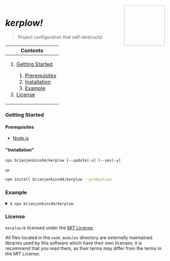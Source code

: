 <img height="128px" width="128px" align="right" />

# _kerplow!_

> Project configuration that self-destructs!

<table>
	<thead>
		<tr>
			<th align="center"><strong>Contents</strong></th>
		</tr>
	</thead>
	<tbody>
		<tr>
			<td>
				<ol>
					<li><a href="#getting-started">Getting Started</a></li>
					<ol>
						<li><a href="#prerequisites">Prerequisites</a></li>
						<li><a href="#installation">Installation</a></li>
						<li><a href="#example">Example</a></li>
					</ol>
					<li><a href="#license">License</a></li>
				</ol>
			</td>
		</tr>
	</tbody>
</table>

### Getting Started

#### Prerequisites

-	[Node.js](https://nodejs.org/en/download/)

#### "Installation"

```bash
npx brianjenkins94/kerplow [--update|-u] [--yes|-y]
```

_or_

```bash
npm install brianjenkins94/kerplow --production
```

### Example

<details>
	<summary><code>$ npx brianjenkins94/kerplow</code></summary>
	<p>

	...
	About to write to /Users/bjenks/Desktop/foo/package.json:

	{
	  "name": "foo",
	  "version": "1.0.0",
	  "description": "",
	  "main": "index.js",
	  "scripts": {
	    "test": "echo \"Error: no test specified\" && exit 1"
	  },
	  "author": "",
	  "license": "ISC"
	}


	Is this OK? (yes) 

	> TypeScript
	> ==========
	>
	>     TypeScript is a strict syntactical superset of JavaScript that adds
	>     optional static typing to the language.
	>
	> Pros:
	> =====
	>     - Compile time type checking
	>     - Great tooling
	>
	> Cons:
	> =====
	>     - People will think you like Microsoft, when you really just like Anders
	>       Hejlsberg.

	TypeScript? [Y/n] 

	> Visual Studio Code
	> ==================
	>
	>     Visual Studio Code is a code editor with support for debugging, source
	>     control, and IDE-like code navigation and project management.
	>
	> Pros:
	> =====
	>     - IntelliSense
	>     - Better debugging than you thought possible
	>     - Extraordinary extensibility
	>
	> Cons:
	> =====
	>     - People will think you like Microsoft
	>     - Depending on who you're working with, you will semi-frequently have to
	>       say: "No, not Visual Studio, /Visual Studio Code/."

	VS Code? [Y/n] 

	> Express
	> =======
	>
	>     Express is a web application framework for Node.js.
	>
	> Pros:
	> =====
	>     - De facto standard server framework for Node.js
	>
	> Cons:
	> =====
	>     - "Middleware" can be a confusing concept for beginners
	>     - Adds boilerplate

	Express? [Y/n] 

	> EJS
	> ===
	>
	>     Embedded JavaScript templates.
	>
	> Pros:
	> =====
	>     - De facto standard Node.js templating
	>
	> Cons:
	> =====
	>     - None

	EJS? [Y/n] 

	> Sass
	> ====
	>
	>     Sass is a CSS pre-processor and CSS superset (SCSS) that makes writing CSS
	>     easier.
	>
	> Pros:
	> =====
	>     - Nesting
	>     - Variables
	>     - Inheritance
	>
	> Cons:
	> =====
	>     - Adds a compilation step

	Sass? [Y/n] 

	> CSSComb
	> =======
	>
	>     CSScomb is a coding style formatter for CSS.
	>
	> Pros:
	> =====
	>     - Keeps your (S)CSS uniform and consistent
	>
	> Cons:
	> =====
	>     - Might be a dead project?

	CSSComb? [Y/n] 

	> npm install cross-env typescript ts-node convict express helmet morgan nodemon ejs
	...
	> npm install --save-dev cross-env typescript ts-node convict express helmet morgan nodemon ejs
	...

	</p>
</details> 

### License

`kerplow` is licensed under the [MIT License](https://github.com/brianjenkins94/kerplow/blob/master/kerplow/LICENSE).

All files located in the `node_modules` directory are externally maintained libraries used by this software which have their own licenses; it is recommend that you read them, as their terms may differ from the terms in the MIT License.
